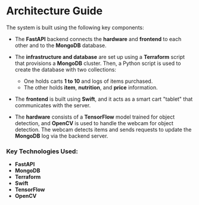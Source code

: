 # **Architecture Guide**

The system is built using the following key components:

- The **FastAPI** backend connects the **hardware** and **frontend** to each other and to the **MongoDB** database.
  
- The **infrastructure and database** are set up using a **Terraform** script that provisions a **MongoDB** cluster. Then, a Python script is used to create the database with two collections:  
  - One holds carts **1 to 10** and logs of items purchased.  
  - The other holds **item**, **nutrition**, and **price** information.
  
- The **frontend** is built using **Swift**, and it acts as a smart cart "tablet" that communicates with the server.
  
- The **hardware** consists of a **TensorFlow** model trained for object detection, and **OpenCV** is used to handle the webcam for object detection. The webcam detects items and sends requests to update the **MongoDB** log via the backend server.
  
### **Key Technologies Used:**  
- **FastAPI**  
- **MongoDB**  
- **Terraform**  
- **Swift**  
- **TensorFlow**  
- **OpenCV**
